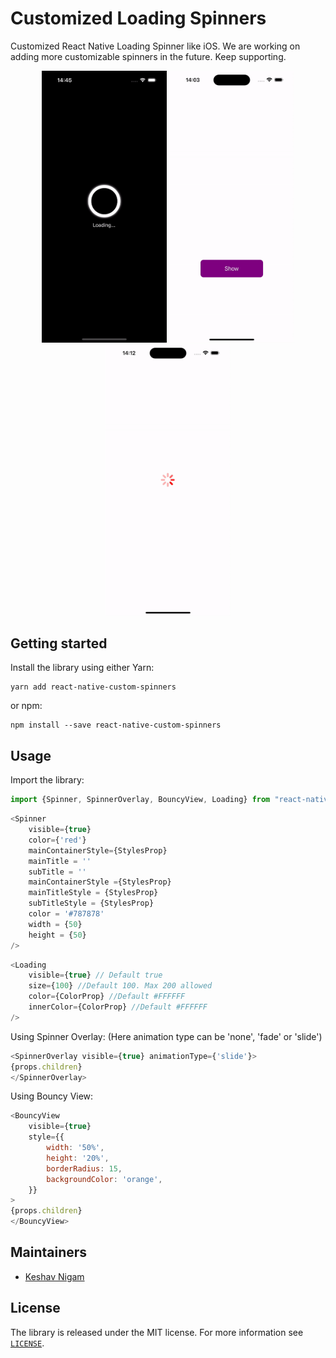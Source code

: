 # Customized Loading Spinners

Customized React Native Loading Spinner like iOS. We are working on adding more customizable spinners in the future. Keep supporting.

<p align="center">
<img src="https://github.com/keshav2906/react-native-custom-spinners/blob/develop/Loading.gif" width="200"> <img src="https://github.com/keshav2906/react-native-custom-spinners/blob/develop/BouncyView.gif" width="200"> <img src="https://github.com/keshav2906/react-native-custom-spinners/blob/develop/Spinner.gif" width="200">
</p>

## Getting started
Install the library using either Yarn:

```
yarn add react-native-custom-spinners
```

or npm:

```
npm install --save react-native-custom-spinners
```

## Usage
Import the library:

```javascript
import {Spinner, SpinnerOverlay, BouncyView, Loading} from "react-native-custom-spinners";
```
```javascript
<Spinner 
    visible={true} 
    color={'red'}
    mainContainerStyle={StylesProp}
    mainTitle = ''
    subTitle = ''
    mainContainerStyle ={StylesProp}
    mainTitleStyle = {StylesProp}
    subTitleStyle = {StylesProp}
    color = '#787878'
    width = {50}
    height = {50}
/>
```

```javascript
<Loading 
    visible={true} // Default true
    size={100} //Default 100. Max 200 allowed
    color={ColorProp} //Default #FFFFFF
    innerColor={ColorProp} //Default #FFFFFF
/>
```

Using Spinner Overlay:
(Here animation type can be 'none', 'fade' or 'slide')


```javascript
<SpinnerOverlay visible={true} animationType={'slide'}>
{props.children}
</SpinnerOverlay>
```

Using Bouncy View:

```javascript
<BouncyView
    visible={true}
    style={{
        width: '50%',
        height: '20%',
        borderRadius: 15,
        backgroundColor: 'orange',
    }}
>
{props.children}
</BouncyView>
```

## Maintainers

* [Keshav Nigam](https://github.com/keshav2906)

## License

The library is released under the MIT license. For more information see [`LICENSE`](/LICENSE).